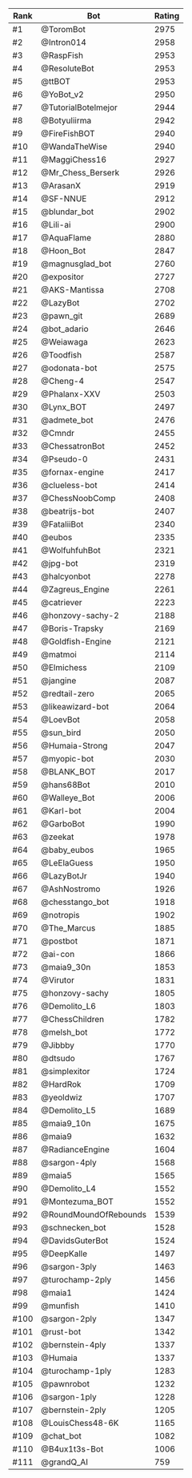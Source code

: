 Rank|Bot|Rating
---|---|---
#1|@ToromBot|2975
#2|@Intron014|2958
#3|@RaspFish|2953
#4|@ResoluteBot|2953
#5|@ttBOT|2953
#6|@YoBot_v2|2950
#7|@TutorialBotelmejor|2944
#8|@Botyuliirma|2942
#9|@FireFishBOT|2940
#10|@WandaTheWise|2940
#11|@MaggiChess16|2927
#12|@Mr_Chess_Berserk|2926
#13|@ArasanX|2919
#14|@SF-NNUE|2912
#15|@blundar_bot|2902
#16|@Lili-ai|2900
#17|@AquaFlame|2880
#18|@Hoon_Bot|2847
#19|@magnusglad_bot|2760
#20|@expositor|2727
#21|@AKS-Mantissa|2708
#22|@LazyBot|2702
#23|@pawn_git|2689
#24|@bot_adario|2646
#25|@Weiawaga|2623
#26|@Toodfish|2587
#27|@odonata-bot|2575
#28|@Cheng-4|2547
#29|@Phalanx-XXV|2503
#30|@Lynx_BOT|2497
#31|@admete_bot|2476
#32|@Cmndr|2455
#33|@ChessatronBot|2452
#34|@Pseudo-0|2431
#35|@fornax-engine|2417
#36|@clueless-bot|2414
#37|@ChessNoobComp|2408
#38|@beatrijs-bot|2407
#39|@FataliiBot|2340
#40|@eubos|2335
#41|@WolfuhfuhBot|2321
#42|@jpg-bot|2319
#43|@halcyonbot|2278
#44|@Zagreus_Engine|2261
#45|@catriever|2223
#46|@honzovy-sachy-2|2188
#47|@Boris-Trapsky|2169
#48|@Goldfish-Engine|2121
#49|@matmoi|2114
#50|@Elmichess|2109
#51|@jangine|2087
#52|@redtail-zero|2065
#53|@likeawizard-bot|2064
#54|@LoevBot|2058
#55|@sun_bird|2050
#56|@Humaia-Strong|2047
#57|@myopic-bot|2030
#58|@BLANK_BOT|2017
#59|@hans68Bot|2010
#60|@Walleye_Bot|2006
#61|@Karl-bot|2004
#62|@GarboBot|1990
#63|@zeekat|1978
#64|@baby_eubos|1965
#65|@LeElaGuess|1950
#66|@LazyBotJr|1940
#67|@AshNostromo|1926
#68|@chesstango_bot|1918
#69|@notropis|1902
#70|@The_Marcus|1885
#71|@postbot|1871
#72|@ai-con|1866
#73|@maia9_30n|1853
#74|@Virutor|1831
#75|@honzovy-sachy|1805
#76|@Demolito_L6|1803
#77|@ChessChildren|1782
#78|@melsh_bot|1772
#79|@Jibbby|1770
#80|@dtsudo|1767
#81|@simplexitor|1724
#82|@HardRok|1709
#83|@yeoldwiz|1707
#84|@Demolito_L5|1689
#85|@maia9_10n|1675
#86|@maia9|1632
#87|@RadianceEngine|1604
#88|@sargon-4ply|1568
#89|@maia5|1565
#90|@Demolito_L4|1552
#91|@Montezuma_BOT|1552
#92|@RoundMoundOfRebounds|1539
#93|@schnecken_bot|1528
#94|@DavidsGuterBot|1524
#95|@DeepKalle|1497
#96|@sargon-3ply|1463
#97|@turochamp-2ply|1456
#98|@maia1|1424
#99|@munfish|1410
#100|@sargon-2ply|1347
#101|@rust-bot|1342
#102|@bernstein-4ply|1337
#103|@Humaia|1337
#104|@turochamp-1ply|1283
#105|@pawnrobot|1232
#106|@sargon-1ply|1228
#107|@bernstein-2ply|1205
#108|@LouisChess48-6K|1165
#109|@chat_bot|1082
#110|@B4ux1t3s-Bot|1006
#111|@grandQ_AI|759
